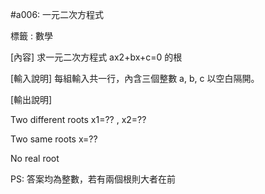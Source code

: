 #a006: 一元二次方程式

標籤 : 數學

[內容]
求一元二次方程式 ax2+bx+c=0 的根

[輸入說明]
每組輸入共一行，內含三個整數 a, b, c 以空白隔開。

[輸出說明]

Two different roots x1=?? , x2=??

Two same roots x=??

No real root

PS: 答案均為整數，若有兩個根則大者在前
